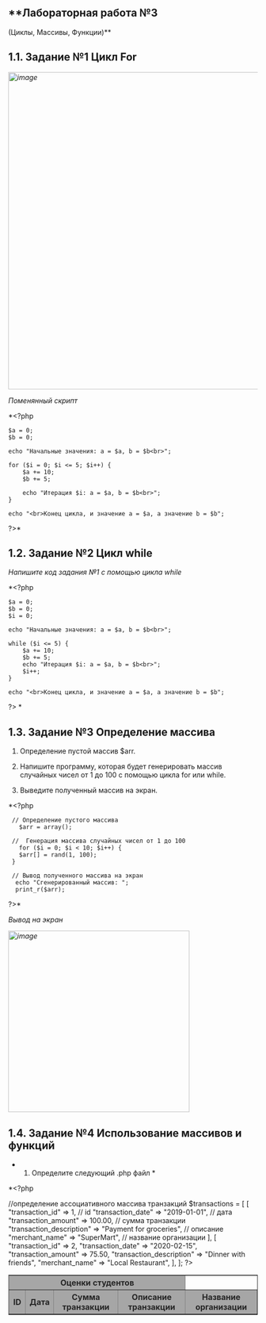 ## **Лабораторная работа №3
(Циклы, Массивы, Функции)**

## **1.1. Задание №1 Цикл For**

*<img width="640" alt="image" src="https://github.com/2Vladimir2/php_lab3/assets/159247721/9216198e-79a2-411d-ac81-42da633693b1">*

*Поменянный скрипт*

*<?php

    $a = 0;
    $b = 0;

    echo "Начальные значения: a = $a, b = $b<br>";

    for ($i = 0; $i <= 5; $i++) {
        $a += 10;
        $b += 5;

        echo "Итерация $i: a = $a, b = $b<br>";
    }

    echo "<br>Конец цикла, и значение a = $a, а значение b = $b";
?>*

## **1.2. Задание №2 Цикл while**

*Напишите код задания №1 с помощью цикла while*

*<?php

    $a = 0;
    $b = 0;
    $i = 0;

    echo "Начальные значения: a = $a, b = $b<br>";

    while ($i <= 5) {
        $a += 10;
        $b += 5;
        echo "Итерация $i: a = $a, b = $b<br>";
        $i++;
    }

    echo "<br>Конец цикла, и значение a = $a, а значение b = $b";
?>
*

## **1.3. Задание №3 Определение массива**

1. Определение пустой массив $arr.

2. Напишите программу, которая будет генерировать массив случайных чисел
от 1 до 100 с помощью цикла for или while.

3. Выведите полученный массив на экран.

*<?php

     // Определение пустого массива
       $arr = array();

     //  Генерация массива случайных чисел от 1 до 100
       for ($i = 0; $i < 10; $i++) { 
       $arr[] = rand(1, 100);
     }

     // Вывод полученного массива на экран
      echo "Сгенерированный массив: ";
      print_r($arr);
      
?>*

*Вывод на экран*

*<img width="366" alt="image" src="https://github.com/2Vladimir2/php_lab3/assets/159247721/4c35680e-bd05-498d-857f-cb9dd27fd247">*

## **1.4. Задание №4 Использование массивов и функций**

* 1. Определите следующий .php файл *

*<?php


//определение ассоциативного массива транзакций
$transactions = [
 [
 "transaction_id" => 1, // id
 "transaction_date" => "2019-01-01", // дата
 "transaction_amount" => 100.00, // сумма транзакции
 "transaction_description" => "Payment for groceries", // описание
 "merchant_name" => "SuperMart", // название организации
 ],
 [
 "transaction_id" => 2,
 "transaction_date" => "2020-02-15",
 "transaction_amount" => 75.50,
 "transaction_description" => "Dinner with friends",
 "merchant_name" => "Local Restaurant",
 ],
];
?>
<table border="1">
 <tr style="background-color: #a6a6a6; color: #252525">
 <th colspan="4">Оценки студентов</th>
 </tr>
 <tr style="background-color: #a6a6a6; color: #252525">
 <th>ID</th>
 <th>Дата</th>
 <th>Сумма транзакции</th>
 <th>Описание транзакции</th>
 <th>Название организации</th>
 </tr>
 <?php
 foreach ($transactions as $transaction) { ?>
 <tr>
 <!-- Выведите на экран данные о транзакциях -->
 </tr>

    
<?php }*
